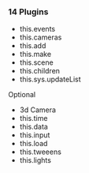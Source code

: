 ### 14 Plugins

- this.events
- this.cameras
- this.add
- this.make
- this.scene
- this.children
- this.sys.updateList

Optional

- 3d Camera
- this.time
- this.data
- this.input
- this.load
- this.tweeens
- this.lights